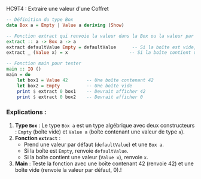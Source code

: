 HC9T4 : Extraire une valeur d'une Coffret

```haskell
-- Définition du type Box
data Box a = Empty | Value a deriving (Show)

-- Fonction extract qui renvoie la valeur dans la Box ou la valeur par défaut
extract :: a -> Box a -> a
extract defaultValue Empty = defaultValue      -- Si la boîte est vide, renvoie la valeur par défaut
extract _ (Value x) = x                       -- Si la boîte contient une valeur, renvoie cette valeur

-- Fonction main pour tester
main :: IO ()
main = do
    let box1 = Value 42       -- Une boîte contenant 42
    let box2 = Empty          -- Une boîte vide
    print $ extract 0 box1    -- Devrait afficher 42
    print $ extract 0 box2    -- Devrait afficher 0
```

### Explications :
1. **Type `Box`** : Le type `Box a` est un type algébrique avec deux constructeurs : `Empty` (boîte vide) et `Value a` (boîte contenant une valeur de type `a`).
2. **Fonction `extract`** :
   - Prend une valeur par défaut (`defaultValue`) et une `Box a`.
   - Si la boîte est `Empty`, renvoie `defaultValue`.
   - Si la boîte contient une valeur (`Value x`), renvoie `x`.
3. **Main** : Teste la fonction avec une boîte contenant 42 (renvoie 42) et une boîte vide (renvoie la valeur par défaut, 0).!
